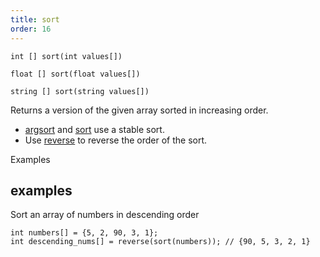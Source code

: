 ```yaml
---
title: sort
order: 16
---
```

`int [] sort(int values[])`

`float [] sort(float values[])`

`string [] sort(string values[])`

Returns a version of the given array sorted in increasing order.

- [argsort](./argsort "Returns the indices of a sorted version of an array.") and [sort](./sort "Returns the array sorted in increasing order.") use a stable sort.
- Use [reverse](./reverse "Returns an array or string in reverse order.") to reverse the order of the sort.

Examples

## examples

Sort an array of numbers in descending order

```vex
int numbers[] = {5, 2, 90, 3, 1};
int descending_nums[] = reverse(sort(numbers)); // {90, 5, 3, 2, 1}

```
